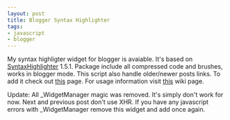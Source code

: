 ```yaml
---
layout: post
title: Blogger Syntax Highlighter
tags:
- javascript
- blogger
---
```


My syntax highligter widget for blogger is avaiable. It's based on <a href="http://code.google.com/p/syntaxhighlighter/">SyntaxHighlighter</a> 1.5.1.
Package include all compressed code and brushes, works in blogger mode.
This script also handle older/newer posts links.
To add it check out <a href="http://fazibear.googlepages.com/blogger.html">this</a> page.
For usage information visit <a href="http://code.google.com/p/syntaxhighlighter/wiki/Usage">this</a> wiki page.

Update:
All _WidgetManager magic was removed. It's simply don't work for now. Next and previous post don't use XHR. If you have any javascript errors with _WidgetManager remove this widget and add once again.